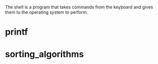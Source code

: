 The shell is a program that takes commands from the keyboard and gives them to the operating system to perform.
# printf
# sorting_algorithms

